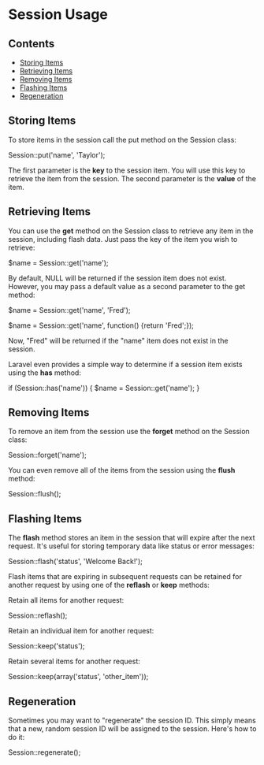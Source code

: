 # Session Usage## Contents- [Storing Items](#put)- [Retrieving Items](#get)- [Removing Items](#forget)- [Flashing Items](#flash)- [Regeneration](#regeneration)<a name="put"></a>## Storing ItemsTo store items in the session call the put method on the Session class:  Session::put('name', 'Taylor');The first parameter is the **key** to the session item. You will use this key to retrieve the item from the session. The second parameter is the **value** of the item.<a name="get"></a>## Retrieving ItemsYou can use the **get** method on the Session class to retrieve any item in the session, including flash data. Just pass the key of the item you wish to retrieve:  $name = Session::get('name');By default, NULL will be returned if the session item does not exist. However, you may pass a default value as a second parameter to the get method:  $name = Session::get('name', 'Fred');  $name = Session::get('name', function() {return 'Fred';});Now, "Fred" will be returned if the "name" item does not exist in the session.Laravel even provides a simple way to determine if a session item exists using the **has** method:  if (Session::has('name'))  {       $name = Session::get('name');  }<a name="forget"></a>## Removing ItemsTo remove an item from the session use the **forget** method on the Session class:  Session::forget('name');You can even remove all of the items from the session using the **flush** method:  Session::flush();<a name="flash"></a>## Flashing ItemsThe **flash** method stores an item in the session that will expire after the next request. It's useful for storing temporary data like status or error messages:  Session::flash('status', 'Welcome Back!');  Flash items that are expiring in subsequent requests can be retained for another request by using one of the **reflash** or **keep** methods:Retain all items for another request:  Session::reflash();  Retain an individual item for another request:    Session::keep('status');  Retain several items for another request:    Session::keep(array('status', 'other_item'));<a name="regeneration"></a>## RegenerationSometimes you may want to "regenerate" the session ID. This simply means that a new, random session ID will be assigned to the session. Here's how to do it:  Session::regenerate();